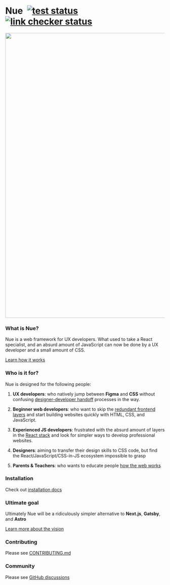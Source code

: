 
# Nue &nbsp;[![test status](https://github.com/nuejs/nue/actions/workflows/test.yaml/badge.svg?branch=master)](https://github.com/nuejs/nue/actions/workflows/test.yaml)&nbsp;[![link checker status](https://github.com/nuejs/nue/actions/workflows/links.yaml/badge.svg?branch=master)](https://github.com/nuejs/nue/actions/workflows/links.yaml)

<a href="https://nuejs.org/">
  <img src="https://nuejs.org/img/og-blue-big.png" width="900">
</a>

### What is Nue?
Nue is a web framework for UX developers. What used to take a React specialist, and an absurd amount of JavaScript can now be done by a UX developer and a small amount of CSS.

[Learn how it works](https://nuejs.org/docs/)


### Who is it for?
Nue is designed for the following people:

1. **UX developers**: who natively jump between **Figma** and **CSS** without confusing [designer-developer handoff](https://medium.com/design-warp/5-most-common-designer-developer-handoff-mishaps-ba96012be8a7) processes in the way.

2. **Beginner web developers**: who want to skip the [redundant frontend layers](https://roadmap.sh/frontend) and start building websites quickly with HTML, CSS, and JavaScript.

3. **Experienced JS developers**: frustrated with the absurd amount of layers in the [React stack](https://roadmap.sh/react) and look for simpler ways to develop professional websites.

4. **Designers**: aiming to transfer their design skills to CSS code, but find the React/JavaScript/CSS-in-JS ecosystem impossible to grasp

5. **Parents & Teachers**: who wants to educate people [how the web works](https://www.websitearchitecture.co.uk/resources/examples/web-standards-model/)


### Installation

Check out [installation docs](https://nuejs.org/docs/installation.html)


### Ultimate goal
Ultimately Nue will be a ridiculously simpler alternative to **Next.js**, **Gatsby**, and **Astro**

[Learn more about the vision](https://nuejs.org/blog/perfect-web-framework/)


### Contributing

Please see [CONTRIBUTING.md](/CONTRIBUTING.md)


### Community

Please see [GitHub discussions](https://github.com/nuejs/nue/discussions)
